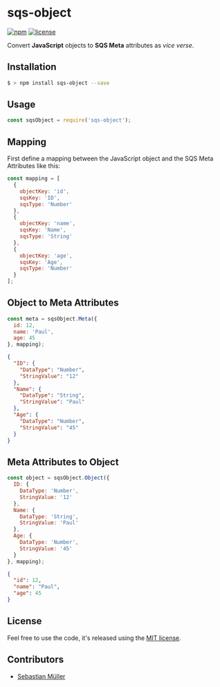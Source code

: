 # sqs-object
[![npm](https://img.shields.io/npm/v/sqs-object.svg)]()
[![license](https://img.shields.io/github/license/sbstjn/sqs-object.svg)]()

Convert **JavaScript** objects to **SQS Meta** attributes as *vice verse*.

## Installation

```bash
$ > npm install sqs-object --save
```

## Usage

```js
const sqsObject = require('sqs-object');
```

## Mapping

First define a mapping between the JavaScript object and the SQS Meta Attributes like this:

```js
const mapping = [
  {
    objectKey: 'id',
    sqsKey: 'ID',
    sqsType: 'Number'
  },
  {
    objectKey: 'name',
    sqsKey: 'Name',
    sqsType: 'String'
  },
  {
    objectKey: 'age',
    sqsKey: 'Age',
    sqsType: 'Number'
  }
];
```

## Object to Meta Attributes

```js
const meta = sqsObject.Meta({
  id: 12,
  name: 'Paul',
  age: 45
}, mapping);
```

```json
{
  "ID": {
    "DataType": "Number",
    "StringValue": "12"
  },
  "Name": {
    "DataType": "String",
    "StringValue": "Paul"
  },
  "Age": {
    "DataType": "Number",
    "StringValue": "45"
  }
}
```

## Meta Attributes to Object

```js
const object = sqsObject.Object({
  ID: {
    DataType: 'Number',
    StringValue: '12'
  },
  Name: {
    DataType: 'String',
    StringValue: 'Paul'
  },
  Age: {
    DataType: 'Number',
    StringValue: '45'
  }
}, mapping);
```

```json
{
  "id": 12,
  "name": "Paul",
  "age": 45
}
```

## License

Feel free to use the code, it's released using the [MIT license](https://github.com/sbstjn/sqs-object/blob/master/LICENSE.md).

## Contributors

- [Sebastian Müller](https://sbstjn.com)
